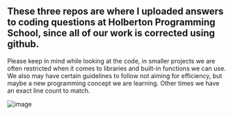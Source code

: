
## **These three repos are where I uploaded answers to coding questions at Holberton Programming School, since all of our work is corrected using github.**

Please keep in mind while looking at the code, in smaller projects we are often restricted when it comes to libraries
and built-in functions we can use. We also may have certain guidelines to follow not aiming for efficiency, but maybe
a new programming concept we are learning. Other times we have an exact line count to match.

![image](https://user-images.githubusercontent.com/77739870/126567417-9b4b98d2-8af9-40ac-9cb3-b03b5d435988.png)
